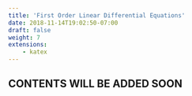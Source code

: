 ```yaml
---
title: 'First Order Linear Differential Equations'
date: 2018-11-14T19:02:50-07:00
draft: false
weight: 7
extensions:
    - katex
---
```


## CONTENTS WILL BE ADDED SOON

